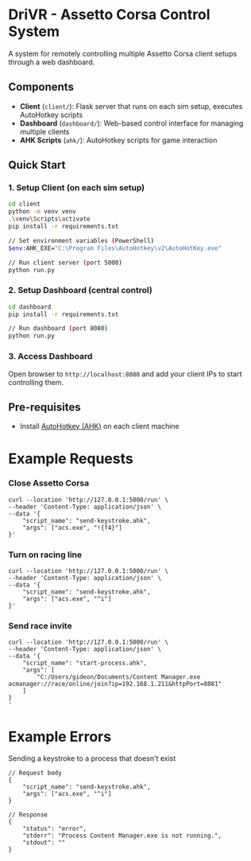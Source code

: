 # DriVR - Assetto Corsa Control System

A system for remotely controlling multiple Assetto Corsa client setups through a web dashboard.

## Components

- **Client** (`client/`): Flask server that runs on each sim setup, executes AutoHotkey scripts
- **Dashboard** (`dashboard/`): Web-based control interface for managing multiple clients
- **AHK Scripts** (`ahk/`): AutoHotkey scripts for game interaction

## Quick Start

### 1. Setup Client (on each sim setup)

```sh
cd client
python -m venv venv
.\venv\Scripts\activate
pip install -r requirements.txt

// Set environment variables (PowerShell)
$env:AHK_EXE="C:\Program Files\AutoHotkey\v2\AutoHotKey.exe"

// Run client server (port 5000)
python run.py
```

### 2. Setup Dashboard (central control)

```sh
cd dashboard
pip install -r requirements.txt

// Run dashboard (port 8080)
python run.py
```

### 3. Access Dashboard
Open browser to `http://localhost:8080` and add your client IPs to start controlling them.

## Pre-requisites
* Install [AutoHotkey (AHK)](https://www.autohotkey.com/) on each client machine

# Example Requests

### Close Assetto Corsa
```
curl --location 'http://127.0.0.1:5000/run' \
--header 'Content-Type: application/json' \
--data '{
    "script_name": "send-keystroke.ahk", 
    "args": ["acs.exe", "!{f4}"]
}'
```

### Turn on racing line 
```
curl --location 'http://127.0.0.1:5000/run' \
--header 'Content-Type: application/json' \
--data '{
    "script_name": "send-keystroke.ahk", 
    "args": ["acs.exe", "^i"]
}'
```

### Send race invite 
```
curl --location 'http://127.0.0.1:5000/run' \
--header 'Content-Type: application/json' \
--data '{
    "script_name": "start-process.ahk",
    "args": [
        "C:/Users/gideon/Documents/Content Manager.exe acmanager://race/online/join?ip=192.168.1.211&httpPort=8081"
    ]
}
'
```

# Example Errors 

Sending a keystroke to a process that doesn't exist

```
// Request body 
{
    "script_name": "send-keystroke.ahk", 
    "args": ["acs.exe", "^i"]
}

// Response
{
    "status": "error",
    "stderr": "Process Content Manager.exe is not running.",
    "stdout": ""
}
```